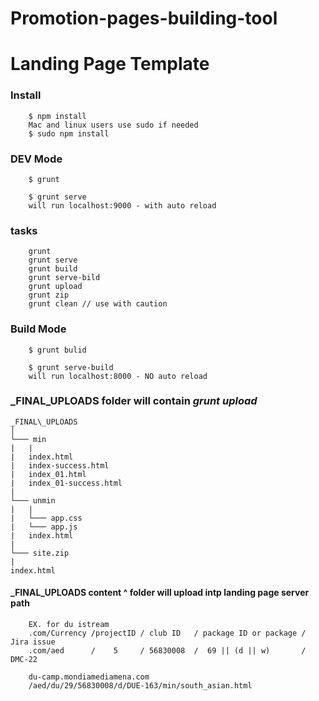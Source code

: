# Promotion-pages-building-tool

# Landing Page Template


### Install

```
    $ npm install 
    Mac and linux users use sudo if needed
    $ sudo npm install

```




### DEV Mode

```
    $ grunt 

    $ grunt serve 
    will run localhost:9000 - with auto reload

```

### tasks

``` 
    grunt
    grunt serve
    grunt build
    grunt serve-bild
    grunt upload
    grunt zip
    grunt clean // use with caution 

```

### Build Mode


```
    $ grunt bulid

    $ grunt serve-build  
    will run localhost:8000 - NO auto reload

```


### \_FINAL\_UPLOADS folder will contain _grunt upload_


```
_FINAL\_UPLOADS
│
└─── min
|   |
|   index.html
|   index-success.html
|   index_01.html
|   index_01-success.html
|
└─── unmin
|   |
|   └─── app.css
|   └─── app.js
|   index.html
| 
└─── site.zip 
| 
index.html

```


#### \_FINAL\_UPLOADS content ^ folder will upload intp landing page server path

```
    EX. for du istream
    .com/Currency /projectID / club ID   / package ID or package / Jira issue
    .com/aed      /    5     / 56830008  /  69 || (d || w)       / DMC-22

    du-camp.mondiamediamena.com
    /aed/du/29/56830008/d/DUE-163/min/south_asian.html

```
